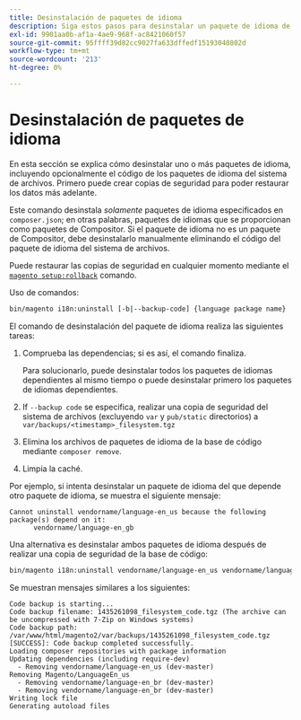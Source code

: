 ```yaml
---
title: Desinstalación de paquetes de idioma
description: Siga estos pasos para desinstalar un paquete de idioma de Adobe Commerce o de Magento Open Source.
exl-id: 9901aa0b-af1a-4ae9-968f-ac8421060f57
source-git-commit: 95ffff39d82cc9027fa633dffedf15193040802d
workflow-type: tm+mt
source-wordcount: '213'
ht-degree: 0%

---
```


# Desinstalación de paquetes de idioma

En esta sección se explica cómo desinstalar uno o más paquetes de idioma, incluyendo opcionalmente el código de los paquetes de idioma del sistema de archivos. Primero puede crear copias de seguridad para poder restaurar los datos más adelante.

Este comando desinstala *solamente* paquetes de idioma especificados en `composer.json`; en otras palabras, paquetes de idiomas que se proporcionan como paquetes de Compositor. Si el paquete de idioma no es un paquete de Compositor, debe desinstalarlo manualmente eliminando el código del paquete de idioma del sistema de archivos.

Puede restaurar las copias de seguridad en cualquier momento mediante el [`magento setup:rollback`](uninstall-modules.md#roll-back-the-file-system-database-or-media-files) comando.

Uso de comandos:

```bash
bin/magento i18n:uninstall [-b|--backup-code] {language package name} ... {language package name}
```

El comando de desinstalación del paquete de idioma realiza las siguientes tareas:

1. Comprueba las dependencias; si es así, el comando finaliza.

   Para solucionarlo, puede desinstalar todos los paquetes de idiomas dependientes al mismo tiempo o puede desinstalar primero los paquetes de idiomas dependientes.

1. If `--backup code` se especifica, realizar una copia de seguridad del sistema de archivos (excluyendo `var` y `pub/static` directorios) a `var/backups/<timestamp>_filesystem.tgz`
1. Elimina los archivos de paquetes de idioma de la base de código mediante `composer remove`.
1. Limpia la caché.

Por ejemplo, si intenta desinstalar un paquete de idioma del que depende otro paquete de idioma, se muestra el siguiente mensaje:

```terminal
Cannot uninstall vendorname/language-en_us because the following package(s) depend on it:
      vendorname/language-en_gb
```

Una alternativa es desinstalar ambos paquetes de idioma después de realizar una copia de seguridad de la base de código:

```bash
bin/magento i18n:uninstall vendorname/language-en_us vendorname/language-en_gb --backup-code
```

Se muestran mensajes similares a los siguientes:

```terminal
Code backup is starting...
Code backup filename: 1435261098_filesystem_code.tgz (The archive can be uncompressed with 7-Zip on Windows systems)
Code backup path: /var/www/html/magento2/var/backups/1435261098_filesystem_code.tgz
[SUCCESS]: Code backup completed successfully.
Loading composer repositories with package information
Updating dependencies (including require-dev)
  - Removing vendorname/language-en_us (dev-master)
Removing Magento/LanguageEn_us
  - Removing vendorname/language-en_br (dev-master)
  - Removing vendorname/language-en_br (dev-master)
Writing lock file
Generating autoload files
```
